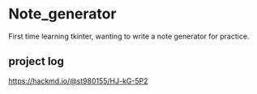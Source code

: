 # Note_generator
First time learning tkinter, wanting to write a note generator for practice.

## project log
https://hackmd.io/@st980155/HJ-kG-5P2

